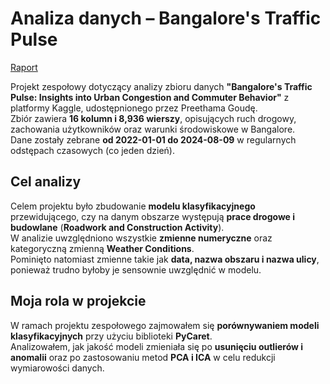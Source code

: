 #  Analiza danych – Bangalore's Traffic Pulse  

[Raport](https://github.com/BartoszOleszek/Analysis_of_the_Bangalore_Traffic_Pulse_Dataset/blob/main/Projekt%20z%20Analizy%20Danych.pdf)

Projekt zespołowy dotyczący analizy zbioru danych **"Bangalore's Traffic Pulse: Insights into Urban Congestion and Commuter Behavior"** z platformy Kaggle, udostępnionego przez Preethama Goudę.  
Zbiór zawiera **16 kolumn i 8,936 wierszy**, opisujących ruch drogowy, zachowania użytkowników oraz warunki środowiskowe w Bangalore.  
Dane zostały zebrane **od 2022-01-01 do 2024-08-09** w regularnych odstępach czasowych (co jeden dzień).  

##  Cel analizy  
Celem projektu było zbudowanie **modelu klasyfikacyjnego** przewidującego, czy na danym obszarze występują **prace drogowe i budowlane** (**Roadwork and Construction Activity**).  
W analizie uwzględniono wszystkie **zmienne numeryczne** oraz kategoryczną zmienną **Weather Conditions**.  
Pominięto natomiast zmienne takie jak **data, nazwa obszaru i nazwa ulicy**, ponieważ trudno byłoby je sensownie uwzględnić w modelu.  

##  Moja rola w projekcie  
W ramach projektu zespołowego zajmowałem się **porównywaniem modeli klasyfikacyjnych** przy użyciu biblioteki **PyCaret**.  
Analizowałem, jak jakość modeli zmieniała się po **usunięciu outlierów i anomalii** oraz po zastosowaniu metod **PCA i ICA** w celu redukcji wymiarowości danych.  
